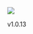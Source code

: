 ![](https://bydeluxe.visualstudio.com/_apis/public/build/definitions/2d273169-9b52-4794-85c4-9affbdf1d948/10/badge)

<span id='appversion'>v1.0.13</span>
